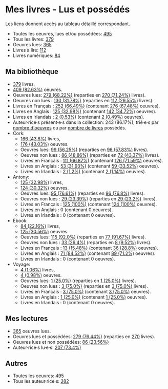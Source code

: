 # Mes livres - Lus et possédés

Les liens donnent accès au tableau détaillé correspondant.

- Toutes les oeuvres, lues et/ou possédées: [495](Lists/all_w.md)
- Tous les livres: [379](Lists/all_b.md)
- Oeuvres lues: [365](Lists/read_w.md)
- Livres à lire: [112](Lists/unread_owned_b.md)
- Livres numériques: [84](Lists/owned_ebook_b.md)

## Ma bibliothèque

- [379](Lists/owned_b.md) livres,
- [409 (82.63%)](Lists/owned_w.md) oeuvres.
- Oeuvres lues: [279 (68.22%)](Lists/read_owned_w.md) (reparties en [270 (71.24%)](Lists/read_owned_b.md) livres).
- Oeuvres non lues : [130 (31.78%)](Lists/unread_owned_w.md) (reparties en [112 (29.55%)](Lists/unread_owned_b.md) livres).
- Livres en Français : [252 (66.49%)](Lists/owned_fr_b.md) (contenant [276 (67.48%)](Lists/owned_fr_w.md) oeuvres).
- Livres en Anglais : [125 (32.98%)](Lists/owned_en_b.md) (contenant [142 (34.72%)](Lists/owned_en_w.md) oeuvres).
- Livres en Irlandais : [2 (0.53%)](Lists/owned_ga_b.md) (contenant [2 (0.49%)](Lists/owned_ga_w.md) oeuvres).
- Auteur·rice·s présent·e·s dans la collection: 243 (86.17%), trié·e·s par [nombre d'oeuvres](Lists/owned_w_a.md) ou par [nombre de livres](Lists/owned_b_a.md) possédés.
- Cork:
    - [166 (43.8%)](Lists/owned_cork_b.md) livres,
    - [176 (43.03%)](Lists/owned_cork_w.md) oeuvres.
    - Oeuvres lues: [99 (56.25%)](Lists/read_owned_cork_w.md) (reparties en [96 (57.83%)](Lists/read_owned_cork_b.md) livres).
    - Oeuvres non lues : [86 (48.86%)](Lists/unread_owned_cork_w.md) (reparties en [72 (43.37%)](Lists/unread_owned_cork_b.md) livres).
    - Livres en Français : [111 (66.87%)](Lists/owned_fr_cork_b.md) (contenant [126 (71.59%)](Lists/owned_fr_cork_w.md) oeuvres).
    - Livres en Anglais : [53 (31.93%)](Lists/owned_en_cork_b.md) (contenant [59 (33.52%)](Lists/owned_en_cork_w.md) oeuvres).
    - Livres en Irlandais : [2 (1.2%)](Lists/owned_ga_cork_b.md) (contenant [2 (1.14%)](Lists/owned_ga_cork_w.md) oeuvres).
- Antony:
    - [125 (32.98%)](Lists/owned_antony_b.md) livres,
    - [124 (30.32%)](Lists/owned_antony_w.md) oeuvres.
    - Oeuvres lues: [95 (76.61%)](Lists/read_owned_antony_w.md) (reparties en [96 (76.8%)](Lists/read_owned_antony_b.md) livres).
    - Oeuvres non lues : [29 (23.39%)](Lists/unread_owned_antony_w.md) (reparties en [29 (23.2%)](Lists/unread_owned_antony_b.md) livres).
    - Livres en Français : [125 (100%)](Lists/owned_fr_antony_b.md) (contenant [124 (100%)](Lists/owned_fr_antony_w.md) oeuvres).
    - Livres en Anglais : 0 (contenant 0 oeuvres).
    - Livres en Irlandais : 0 (contenant 0 oeuvres).
- Ebook:
    - [84 (22.16%)](Lists/owned_ebook_b.md) livres,
    - [125 (30.56%)](Lists/owned_ebook_w.md) oeuvres.
    - Oeuvres lues: [115 (92.0%)](Lists/read_owned_ebook_w.md) (reparties en [77 (91.67%)](Lists/read_owned_ebook_b.md) livres).
    - Oeuvres non lues : [33 (26.4%)](Lists/unread_owned_ebook_w.md) (reparties en [8 (9.52%)](Lists/unread_owned_ebook_b.md) livres).
    - Livres en Français : [13 (15.48%)](Lists/owned_fr_ebook_b.md) (contenant [36 (28.8%)](Lists/owned_fr_ebook_w.md) oeuvres).
    - Livres en Anglais : [71 (84.52%)](Lists/owned_en_ebook_b.md) (contenant [89 (71.2%)](Lists/owned_en_ebook_w.md) oeuvres).
    - Livres en Irlandais : 0 (contenant 0 oeuvres).
- Voyage:
    - [4 (1.06%)](Lists/owned_voyage_b.md) livres,
    - [4 (0.98%)](Lists/owned_voyage_w.md) oeuvres.
    - Oeuvres lues: [1 (25.0%)](Lists/read_owned_voyage_w.md) (reparties en [1 (25.0%)](Lists/read_owned_voyage_b.md) livres).
    - Oeuvres non lues : [3 (75.0%)](Lists/unread_owned_voyage_w.md) (reparties en [3 (75.0%)](Lists/unread_owned_voyage_b.md) livres).
    - Livres en Français : [3 (75.0%)](Lists/owned_fr_voyage_b.md) (contenant [3 (75.0%)](Lists/owned_fr_voyage_w.md) oeuvres).
    - Livres en Anglais : [1 (25.0%)](Lists/owned_en_voyage_b.md) (contenant [1 (25.0%)](Lists/owned_en_voyage_w.md) oeuvres).
    - Livres en Irlandais : 0 (contenant 0 oeuvres).

## Mes lectures

- [365](Lists/read_w.md) oeuvres lues.
- Oeuvres lues et possédées: [279 (76.44%)](Lists/read_owned_w.md) (reparties en [270](Lists/read_owned_b.md) livres).
- Oeuvres lues et non possédées: [86 (23.56%)](Lists/read_not_owned_w.md)
- Auteur·rice·s lu·e·s: [207 (73.4%)](Lists/read_a.md)

## Autres

- Toutes les oeuvres: [495](Lists/all_w.md)
- Tous les auteur·rice·s: [282](Lists/all_a.md)